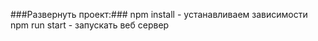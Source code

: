 ###Развернуть проект:###
npm install - устанавливаем зависимости  
npm run start - запускать веб сервер  